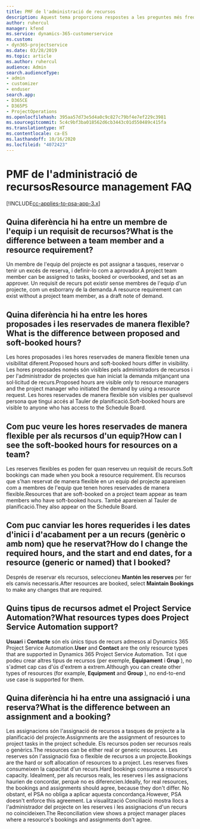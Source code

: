 ```yaml
---
title: PMF de l'administració de recursos
description: Aquest tema proporciona respostes a les preguntes més freqüents sobre l'administració de recursos.
author: ruhercul
manager: kfend
ms.service: dynamics-365-customerservice
ms.custom:
- dyn365-projectservice
ms.date: 03/28/2019
ms.topic: article
ms.author: ruhercul
audience: Admin
search.audienceType:
- admin
- customizer
- enduser
search.app:
- D365CE
- D365PS
- ProjectOperations
ms.openlocfilehash: 395aa57d73e5d4a0c9c827c79bf4e7ef229c3981
ms.sourcegitcommit: 5c4c9bf3ba018562d6cb3443c01d550489c415fa
ms.translationtype: HT
ms.contentlocale: ca-ES
ms.lasthandoff: 10/16/2020
ms.locfileid: "4072423"
---
```

# <a name="resource-management-faq"></a><span data-ttu-id="933e6-103">PMF de l'administració de recursos</span><span class="sxs-lookup"><span data-stu-id="933e6-103">Resource management FAQ</span></span>

[!INCLUDE[cc-applies-to-psa-app-3.x](../includes/cc-applies-to-psa-app-3x.md)]

## <a name="what-is-the-difference-between-a-team-member-and-a-resource-requirement"></a><span data-ttu-id="933e6-104">Quina diferència hi ha entre un membre de l'equip i un requisit de recursos?</span><span class="sxs-lookup"><span data-stu-id="933e6-104">What is the difference between a team member and a resource requirement?</span></span>

<span data-ttu-id="933e6-105">Un membre de l'equip del projecte es pot assignar a tasques, reservar o tenir un excés de reserva, i definir-lo com a aprovador.</span><span class="sxs-lookup"><span data-stu-id="933e6-105">A project team member can be assigned to tasks, booked or overbooked, and set as an approver.</span></span> <span data-ttu-id="933e6-106">Un requisit de recurs pot existir sense membres de l'equip d'un projecte, com un esborrany de la demanda.</span><span class="sxs-lookup"><span data-stu-id="933e6-106">A resource requirement can exist without a project team member, as a draft note of demand.</span></span> 

## <a name="what-is-the-difference-between-proposed-and-soft-booked-hours"></a><span data-ttu-id="933e6-107">Quina diferència hi ha entre les hores proposades i les reservades de manera flexible?</span><span class="sxs-lookup"><span data-stu-id="933e6-107">What is the difference between proposed and soft-booked hours?</span></span>

<span data-ttu-id="933e6-108">Les hores proposades i les hores reservades de manera flexible tenen una visibilitat diferent.</span><span class="sxs-lookup"><span data-stu-id="933e6-108">Proposed hours and soft-booked hours differ in visibility.</span></span> <span data-ttu-id="933e6-109">Les hores proposades només són visibles pels administradors de recursos i per l'administrador de projectes que han iniciat la demanda mitjançant una sol·licitud de recurs.</span><span class="sxs-lookup"><span data-stu-id="933e6-109">Proposed hours are visible only to resource managers and the project manager who initiated the demand by using a resource request.</span></span> <span data-ttu-id="933e6-110">Les hores reservades de manera flexible són visibles per qualsevol persona que tingui accés al Tauler de planificació.</span><span class="sxs-lookup"><span data-stu-id="933e6-110">Soft-booked hours are visible to anyone who has access to the Schedule Board.</span></span>

## <a name="how-can-i-see-the-soft-booked-hours-for-resources-on-a-team"></a><span data-ttu-id="933e6-111">Com puc veure les hores reservades de manera flexible per als recursos d'un equip?</span><span class="sxs-lookup"><span data-stu-id="933e6-111">How can I see the soft-booked hours for resources on a team?</span></span>

<span data-ttu-id="933e6-112">Les reserves flexibles es poden fer quan reserveu un requisit de recurs.</span><span class="sxs-lookup"><span data-stu-id="933e6-112">Soft bookings can made when you book a resource requirement.</span></span> <span data-ttu-id="933e6-113">Els recursos que s'han reservat de manera flexible en un equip del projecte apareixen com a membres de l'equip que tenen hores reservades de manera flexible.</span><span class="sxs-lookup"><span data-stu-id="933e6-113">Resources that are soft-booked on a project team appear as team members who have soft-booked hours.</span></span> <span data-ttu-id="933e6-114">També apareixen al Tauler de planificació.</span><span class="sxs-lookup"><span data-stu-id="933e6-114">They also appear on the Schedule Board.</span></span>

## <a name="how-do-i-change-the-required-hours-and-the-start-and-end-dates-for-a-resource-generic-or-named-that-i-booked"></a><span data-ttu-id="933e6-115">Com puc canviar les hores requerides i les dates d'inici i d'acabament per a un recurs (genèric o amb nom) que he reservat?</span><span class="sxs-lookup"><span data-stu-id="933e6-115">How do I change the required hours, and the start and end dates, for a resource (generic or named) that I booked?</span></span>

<span data-ttu-id="933e6-116">Després de reservar els recursos, seleccioneu **Mantén les reserves** per fer els canvis necessaris.</span><span class="sxs-lookup"><span data-stu-id="933e6-116">After resources are booked, select **Maintain Bookings** to make any changes that are required.</span></span>

## <a name="what-resources-types-does-project-service-automation-support"></a><span data-ttu-id="933e6-117">Quins tipus de recursos admet el Project Service Automation?</span><span class="sxs-lookup"><span data-stu-id="933e6-117">What resources types does Project Service Automation support?</span></span>

<span data-ttu-id="933e6-118">**Usuari** i **Contacte** són els únics tipus de recurs admesos al Dynamics 365 Project Service Automation.</span><span class="sxs-lookup"><span data-stu-id="933e6-118">**User** and **Contact** are the only resource types that are supported in Dynamics 365 Project Service Automation.</span></span> <span data-ttu-id="933e6-119">Tot i que podeu crear altres tipus de recursos (per exemple, **Equipament** i **Grup** ), no s'admet cap cas d'ús d'extrem a extrem.</span><span class="sxs-lookup"><span data-stu-id="933e6-119">Although you can create other types of resources (for example, **Equipment** and **Group** ), no end-to-end use case is supported for them.</span></span>

## <a name="what-is-the-difference-between-an-assignment-and-a-booking"></a><span data-ttu-id="933e6-120">Quina diferència hi ha entre una assignació i una reserva?</span><span class="sxs-lookup"><span data-stu-id="933e6-120">What is the difference between an assignment and a booking?</span></span>

<span data-ttu-id="933e6-121">Les assignacions són l'assignació de recursos a tasques de projecte a la planificació del projecte.</span><span class="sxs-lookup"><span data-stu-id="933e6-121">Assignments are the assignment of resources to project tasks in the project schedule.</span></span> <span data-ttu-id="933e6-122">Els recursos poden ser recursos reals o genèrics.</span><span class="sxs-lookup"><span data-stu-id="933e6-122">The resources can be either real or generic resources.</span></span> <span data-ttu-id="933e6-123">Les reserves són l'assignació fixa o flexible de recursos a un projecte.</span><span class="sxs-lookup"><span data-stu-id="933e6-123">Bookings are the hard or soft allocation of resources to a project.</span></span> <span data-ttu-id="933e6-124">Les reserves fixes consumeixen la capacitat d'un recurs.</span><span class="sxs-lookup"><span data-stu-id="933e6-124">Hard bookings consume a resource's capacity.</span></span> <span data-ttu-id="933e6-125">Idealment, per als recursos reals, les reserves i les assignacions haurien de concordar, perquè no es diferencien.</span><span class="sxs-lookup"><span data-stu-id="933e6-125">Ideally, for real resources, the bookings and assignments should agree, because they don't differ.</span></span> <span data-ttu-id="933e6-126">No obstant, el PSA no obliga a aplicar aquesta concordança.</span><span class="sxs-lookup"><span data-stu-id="933e6-126">However, PSA doesn't enforce this agreement.</span></span> <span data-ttu-id="933e6-127">La visualització Conciliació mostra llocs a l'administrador del projecte on les reserves i les assignacions d'un recurs no coincideixen.</span><span class="sxs-lookup"><span data-stu-id="933e6-127">The Reconciliation view shows a project manager places where a resource's bookings and assignments don't agree.</span></span>
